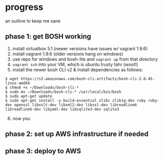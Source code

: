 # progress
an outline to keep me sane

## phase 1: get BOSH working
1. install virtualbox 5.1 (newer versions have issues w/ vagrant 1.9.6)
2. install vagrant 1.9.6 (older versions hang on windows)
3. use repo for windows and bosh-lite and `vagrant up` from that directory
4. `vagrant ssh` into your VM, which is ubuntu trusty tahr (woot!)
5. install the newer bosh CLI v2 & install dependencies as follows:
```
$ wget https://s3.amazonaws.com/bosh-cli-artifacts/bosh-cli-2.0.45-linux-amd64
$ chmod +x ~/Downloads/bosh-cli-*
$ sudo mv ~/Downloads/bosh-cli-* /usr/local/bin/bosh
$ sudo apt-get update
$ sudo apt-get install -y build-essential zlibc zlib1g-dev ruby ruby-dev openssl libxslt-dev libxml2-dev libssl-dev libreadline6 libreadline6-dev libyaml-dev libsqlite3-dev sqlite3
```
6. now you

## phase 2: set up AWS infrastructure if needed
## phase 3: deploy to AWS
